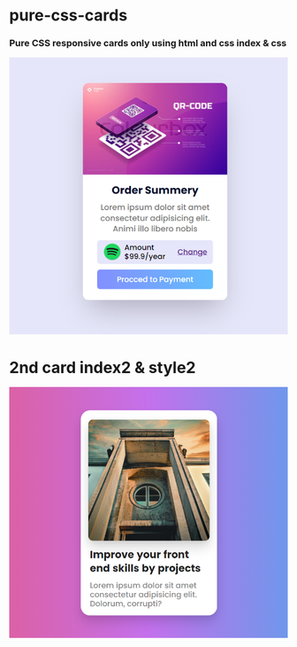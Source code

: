 # pure-css-cards

### Pure CSS responsive cards only using html and css index & css

![sample](sample1.png)

# 2nd card index2 & style2

![sample](sample.png)


